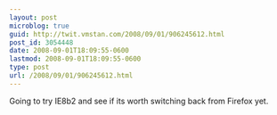 ```yaml
---
layout: post
microblog: true
guid: http://twit.vmstan.com/2008/09/01/906245612.html
post_id: 3054448
date: 2008-09-01T18:09:55-0600
lastmod: 2008-09-01T18:09:55-0600
type: post
url: /2008/09/01/906245612.html
---
```

Going to try IE8b2 and see if its worth switching back from Firefox yet.
